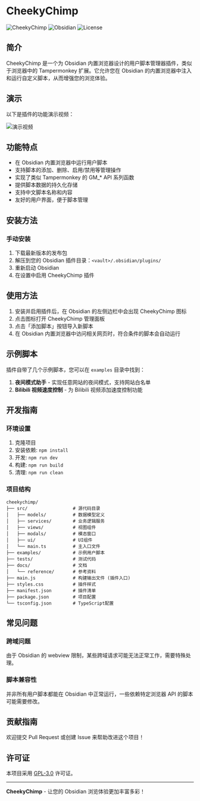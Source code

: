 # CheekyChimp

![CheekyChimp](https://img.shields.io/badge/CheekyChimp-v0.1.0-green) ![Obsidian](https://img.shields.io/badge/Obsidian-v0.15.0+-blue) ![License](https://img.shields.io/badge/License-GPL--3.0-orange)

## 简介

CheekyChimp 是一个为 Obsidian 内置浏览器设计的用户脚本管理器插件，类似于浏览器中的 Tampermonkey 扩展。它允许您在 Obsidian 的内置浏览器中注入和运行自定义脚本，从而增强您的浏览体验。

## 演示

以下是插件的功能演示视频：

![演示视频](examples/demo.gif)

## 功能特点

- 在 Obsidian 内置浏览器中运行用户脚本
- 支持脚本的添加、删除、启用/禁用等管理操作
- 实现了类似 Tampermonkey 的 GM_* API 系列函数
- 提供脚本数据的持久化存储
- 支持中文脚本名称和内容
- 友好的用户界面，便于脚本管理

## 安装方法

### 手动安装

1. 下载最新版本的发布包
2. 解压到您的 Obsidian 插件目录：`<vault>/.obsidian/plugins/`
3. 重新启动 Obsidian
4. 在设置中启用 CheekyChimp 插件

## 使用方法

1. 安装并启用插件后，在 Obsidian 的左侧边栏中会出现 CheekyChimp 图标
2. 点击图标打开 CheekyChimp 管理面板
3. 点击「添加脚本」按钮导入新脚本
4. 在 Obsidian 内置浏览器中访问相关网页时，符合条件的脚本会自动运行

## 示例脚本

插件自带了几个示例脚本，您可以在 `examples` 目录中找到：

1. **夜间模式助手** - 实现任意网站的夜间模式，支持网站白名单
2. **Bilibili 视频速度控制** - 为 Bilibili 视频添加速度控制功能

## 开发指南

### 环境设置

1. 克隆项目
2. 安装依赖: `npm install`
3. 开发: `npm run dev`
4. 构建: `npm run build`
5. 清理: `npm run clean`

### 项目结构

```
cheekychimp/
├── src/                 # 源代码目录
│   ├── models/          # 数据模型定义
│   ├── services/        # 业务逻辑服务
│   ├── views/           # 视图组件
│   ├── modals/          # 模态窗口
│   ├── ui/              # UI组件
│   └── main.ts          # 主入口文件
├── examples/            # 示例用户脚本
├── tests/               # 测试代码
├── docs/                # 文档
│   └── reference/       # 参考资料
├── main.js              # 构建输出文件 (插件入口)
├── styles.css           # 插件样式
├── manifest.json        # 插件清单
├── package.json         # 项目配置
└── tsconfig.json        # TypeScript配置
```

## 常见问题

### 跨域问题

由于 Obsidian 的 webview 限制，某些跨域请求可能无法正常工作，需要特殊处理。

### 脚本兼容性

并非所有用户脚本都能在 Obsidian 中正常运行，一些依赖特定浏览器 API 的脚本可能需要修改。

## 贡献指南

欢迎提交 Pull Request 或创建 Issue 来帮助改进这个项目！

## 许可证

本项目采用 [GPL-3.0](https://www.gnu.org/licenses/gpl-3.0.html) 许可证。

---

**CheekyChimp** - 让您的 Obsidian 浏览体验更加丰富多彩！
